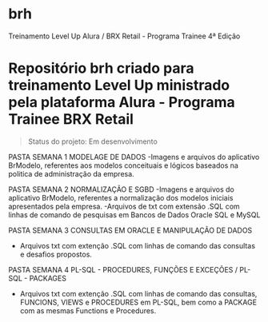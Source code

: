 # brh
Treinamento Level Up  Alura / BRX Retail - Programa Trainee 4ª Edição

<h1>Repositório brh criado para treinamento Level Up ministrado pela plataforma Alura - Programa Trainee BRX Retail</h1>

>Status do projeto: Em desenvolvimento

PASTA SEMANA 1
MODELAGE DE DADOS
-Imagens e arquivos do aplicativo BrModelo, referentes aos modelos conceituais e lógicos baseados na politica de administração da empresa.

PASTA SEMANA 2
NORMALIZAÇÃO E SGBD
-Imagens e arquivos do aplicativo BrModelo, referentes a normalização dos modelos iniciais apresentados pela empresa.
-Arquivos de txt com extensão .SQL com linhas de comando de pesquisas em Bancos de Dados Oracle SQL e MySQL

PASTA SEMANA 3
CONSULTAS EM ORACLE E MANIPULAÇÃO DE DADOS
- Arquivos txt com extenção .SQL com linhas de comando das consultas e desafios propostos.

PASTA SEMANA 4
PL-SQL - PROCEDURES, FUNÇÕES E EXCEÇÕES / PL-SQL - PACKAGES
- Arquivos txt com extenção .SQL com linhas de comando das consultas, FUNCIONS, VIEWS e PROCEDURES em PL-SQL, bem como a PACKAGE com as mesmas Functions e Procedures.

